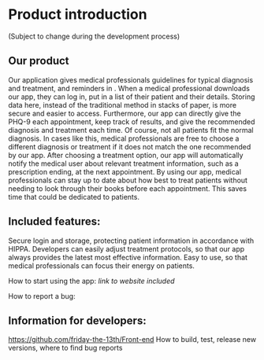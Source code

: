 # Product introduction

(Subject to change during the development process)
## Our product
Our application gives medical professionals guidelines for typical diagnosis and treatment, and reminders in . When a medical professional downloads our app, they can log in, put in a list of their patient and their details. Storing data here, instead of the traditional method in stacks of paper, is more secure and easier to access. 
Furthermore, our app can directly give the PHQ-9 each appointment, keep track of results, and give the recommended diagnosis and treatment each time. Of course, not all patients fit the normal diagnosis. In cases like this, medical professionals are free to choose a different diagnosis or treatment if it does not match the one recommended by our app. After choosing a treatment option, our app will automatically notify the medical user about relevant treatment information, such as a prescription ending, at the next appointment. By using our app, medical professionals can stay up to date about how best to treat patients without needing to look through their books before each appointment. This saves time that could be dedicated to patients. 

## Included features:
Secure login and storage, protecting patient information in accordance with HIPPA.
Developers can easily adjust treatment protocols, so that our app always provides the latest most effective information. 
Easy to use, so that medical professionals can focus their energy on patients. 

How to start using the app: *link to website included*

How to report a bug:

## Information for developers:
https://github.com/friday-the-13th/Front-end
How to build, test, release new versions, where to find bug reports
